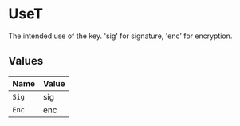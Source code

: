# UseT

The intended use of the key. 'sig' for signature, 'enc' for encryption.


## Values

| Name  | Value |
| ----- | ----- |
| `Sig` | sig   |
| `Enc` | enc   |